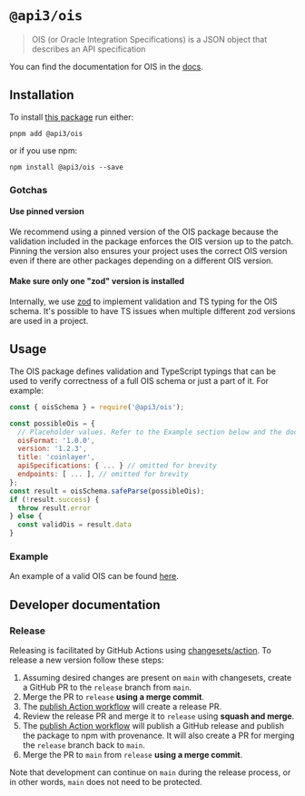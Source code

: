# `@api3/ois`

> OIS (or Oracle Integration Specifications) is a JSON object that describes an API specification

You can find the documentation for OIS in the [docs](https://airnode-docs.api3.org/reference/ois/latest/).

## Installation

To install [this package](https://www.npmjs.com/package/@api3/ois) run either:

`pnpm add @api3/ois`

or if you use npm:

`npm install @api3/ois --save`

### Gotchas

#### Use pinned version

We recommend using a pinned version of the OIS package because the validation included in the package enforces the OIS
version up to the patch. Pinning the version also ensures your project uses the correct OIS version even if there are
other packages depending on a different OIS version.

#### Make sure only one "zod" version is installed

Internally, we use [zod](https://github.com/colinhacks/zod) to implement validation and TS typing for the OIS schema.
It's possible to have TS issues when multiple different zod versions are used in a project.

## Usage

The OIS package defines validation and TypeScript typings that can be used to verify correctness of a full OIS schema or
just a part of it. For example:

```js
const { oisSchema } = require('@api3/ois');

const possibleOis = {
  // Placeholder values. Refer to the Example section below and the documentation.
  oisFormat: '1.0.0',
  version: '1.2.3',
  title: 'coinlayer',
  apiSpecifications: { ... } // omitted for brevity
  endpoints: [ ... ], // omitted for brevity
};
const result = oisSchema.safeParse(possibleOis);
if (!result.success) {
  throw result.error
} else {
  const validOis = result.data
}
```

### Example

An example of a valid OIS can be found [here](https://github.com/api3dao/ois/blob/main/test/fixtures/ois.json).

## Developer documentation

### Release

Releasing is facilitated by GitHub Actions using [changesets/action](https://github.com/changesets/action). To release a
new version follow these steps:

1. Assuming desired changes are present on `main` with changesets, create a GitHub PR to the `release` branch from
   `main`.
2. Merge the PR to `release` **using a merge commit**.
3. The [publish Action workflow](./.github/workflows/publish.yml) will create a release PR.
4. Review the release PR and merge it to `release` using **squash and merge**.
5. The [publish Action workflow](./.github/workflows/publish.yml) will publish a GitHub release and publish the package
   to npm with provenance. It will also create a PR for merging the `release` branch back to `main`.
6. Merge the PR to `main` from `release` **using a merge commit**.

Note that development can continue on `main` during the release process, or in other words, `main` does not need to be
protected.
